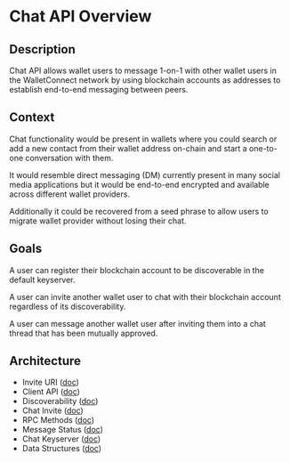# Chat API Overview

## Description

Chat API allows wallet users to message 1-on-1 with other wallet users in the WalletConnect network by using blockchain accounts as addresses to establish end-to-end messaging between peers.

## Context

Chat functionality would be present in wallets where you could search or add a new contact from their wallet address on-chain and start a one-to-one conversation with them.

It would resemble direct messaging (DM) currently present in many social media applications but it would be end-to-end encrypted and available across different wallet providers.

Additionally it could be recovered from a seed phrase to allow users to migrate wallet provider without losing their chat.

## Goals

A user can register their blockchain account to be discoverable in the default keyserver.

A user can invite another wallet user to chat with their blockchain account regardless of its discoverability.

A user can message another wallet user after inviting them into a chat thread that has been mutually approved.

## Architecture

- Invite URI ([doc](invite-uri.md))
- Client API ([doc](client-api.md))
- Discoverability ([doc](discoverability.md))
- Chat Invite ([doc](chat-invite.md))
- RPC Methods ([doc](rpc-methods.md))
- Message Status ([doc](message-status.md))
- Chat Keyserver ([doc](chat-keyserver.md))
- Data Structures ([doc](data-structures.md))
